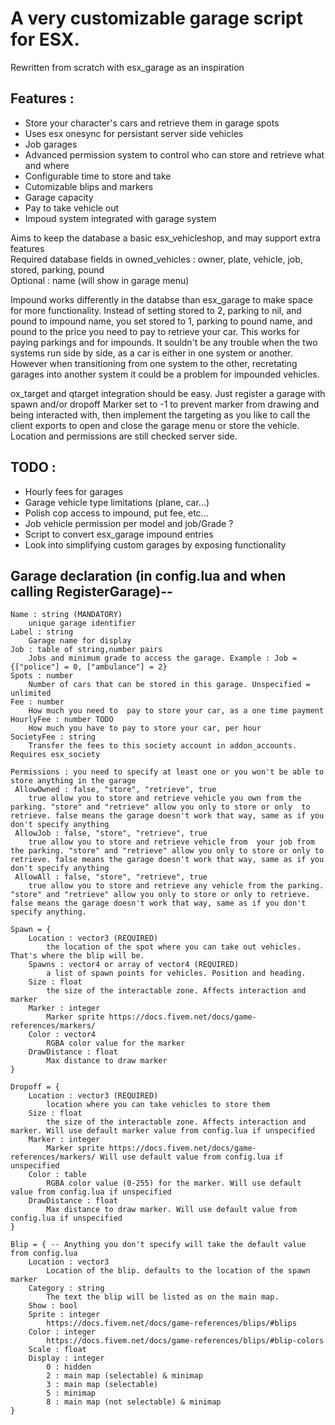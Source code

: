 
# A very customizable garage script for ESX. 
Rewritten from scratch with esx_garage as an inspiration
## Features :
 - Store your character's cars and retrieve them in garage spots
 - Uses esx onesync for persistant server side vehicles
 - Job garages
 - Advanced permission system to control who can store and retrieve what and where
 - Configurable time to store and take
 - Cutomizable blips and markers
 - Garage capacity
 - Pay to take vehicle out
 - Impoud system integrated with garage system

Aims to keep the database a basic esx_vehicleshop, and may support extra features  
Required database fields in owned_vehicles : owner, plate, vehicle, job, stored, parking, pound  
Optional : name (will show in garage menu)

Impound works differently in the databse than esx_garage to make space for more functionality. Instead of setting stored to 2, parking to nil, and pound to impound name, you set stored to 1, parking to pound name, and pound to the price you need to pay to retrieve your car. This works for paying parkings and for impounds. It souldn't be any trouble when the two systems run side by side, as a car is either in one system or another. However when transitioning from one system to the other, recretating garages into another system it could be a problem for impounded vehicles.

ox_target and qtarget integration should be easy. Just register a garage with spawn and/or dropoff Marker set to -1 to prevent marker from drawing and being interacted with, then implement the targeting as you like to call the client exports to open and close the garage menu or store the vehicle. Location and permissions are still checked server side. 

## TODO :
 - Hourly fees for garages
 - Garage vehicle type limitations (plane, car...)
 - Polish cop access to impound, put fee, etc...
 - Job vehicle permission per model and job/Grade ?
 - Script to convert esx_garage impound entries
 - Look into simplifying custom garages by exposing functionality

## Garage declaration (in config.lua and when calling RegisterGarage)--
```
Name : string (MANDATORY)
    unique garage identifier
Label : string
    Garage name for display
Job : table of string,number pairs
    Jobs and minimum grade to access the garage. Example : Job = {["police"] = 0, ["ambulance"] = 2}
Spots : number
    Number of cars that can be stored in this garage. Unspecified = unlimited
Fee : number
    How much you need to  pay to store your car, as a one time payment
HourlyFee : number TODO
    How much you have to pay to store your car, per hour
SocietyFee : string
    Transfer the fees to this society account in addon_accounts. Requires esx_society

Permissions : you need to specify at least one or you won't be able to store anything in the garage
 AllowOwned : false, "store", "retrieve", true
    true allow you to store and retrieve vehicle you own from the parking. "store" and "retrieve" allow you only to store or only  to retrieve. false means the garage doesn't work that way, same as if you  don't specify anything
 AllowJob : false, "store", "retrieve", true
    true allow you to store and retrieve vehicle from  your job from the parking. "store" and "retrieve" allow you only to store or only to retrieve. false means the garage doesn't work that way, same as if you don't specify anything
 AllowAll : false, "store", "retrieve", true
    true allow you to store and retrieve any vehicle from the parking. "store" and "retrieve" allow you only to store or only to retrieve. false means the garage doesn't work that way, same as if you don't specify anything. 

Spawn = {
    Location : vector3 (REQUIRED)
        the location of the spot where you can take out vehicles. That's where the blip will be.
    Spawns : vector4 or array of vector4 (REQUIRED)
        a list of spawn points for vehicles. Position and heading.
    Size : float
        the size of the interactable zone. Affects interaction and marker
    Marker : integer
        Marker sprite https://docs.fivem.net/docs/game-references/markers/
    Color : vector4
        RGBA color value for the marker 
    DrawDistance : float
        Max distance to draw marker
}

Dropoff = {
    Location : vector3 (REQUIRED)
        location where you can take vehicles to store them
    Size : float
        the size of the interactable zone. Affects interaction and marker. Will use default marker value from config.lua if unspecified
    Marker : integer
        Marker sprite https://docs.fivem.net/docs/game-references/markers/ Will use default value from config.lua if unspecified
    Color : table
        RGBA color value (0-255) for the marker. Will use default value from config.lua if unspecified
    DrawDistance : float
        Max distance to draw marker. Will use default value from config.lua if unspecified
}

Blip = { -- Anything you don't specify will take the default value from config.lua
    Location : vector3
        Location of the blip. defaults to the location of the spawn marker
    Category : string
        The text the blip will be listed as on the main map.
    Show : bool
    Sprite : integer
        https://docs.fivem.net/docs/game-references/blips/#blips
    Color : integer
        https://docs.fivem.net/docs/game-references/blips/#blip-colors
    Scale : float
    Display : integer
        0 : hidden
        2 : main map (selectable) & minimap 
        3 : main map (selectable) 
        5 : minimap 
        8 : main map (not selectable) & minimap
}
```

